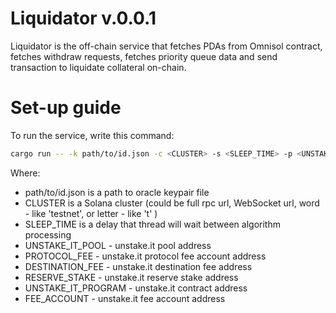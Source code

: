 # Liquidator v.0.0.1

Liquidator is the off-chain service that fetches PDAs from Omnisol contract, fetches withdraw requests, fetches priority queue data and send transaction to liquidate collateral on-chain.

# Set-up guide

To run the service, write this command:

```bash
cargo run -- -k path/to/id.json -c <CLUSTER> -s <SLEEP_TIME> -p <UNSTAKE_IT_POOL> -f <PROTOCOL_FEE> -d <DESTINATION_FEE> -r <RESERVE_STAKE> -u <UNSTAKE_IT_PROGRAM> -a <FEE_ACCOUNT>
```

Where:

- path/to/id.json is a path to oracle keypair file
- CLUSTER is a Solana cluster (could be full rpc url, WebSocket url, word - like 'testnet', or letter - like 't' )
- SLEEP_TIME is a delay that thread will wait between algorithm processing
- UNSTAKE_IT_POOL - unstake.it pool address
- PROTOCOL_FEE - unstake.it protocol fee account address
- DESTINATION_FEE - unstake.it destination fee address
- RESERVE_STAKE - unstake.it reserve stake address
- UNSTAKE_IT_PROGRAM - unstake.it contract address
- FEE_ACCOUNT - unstake.it fee account address
